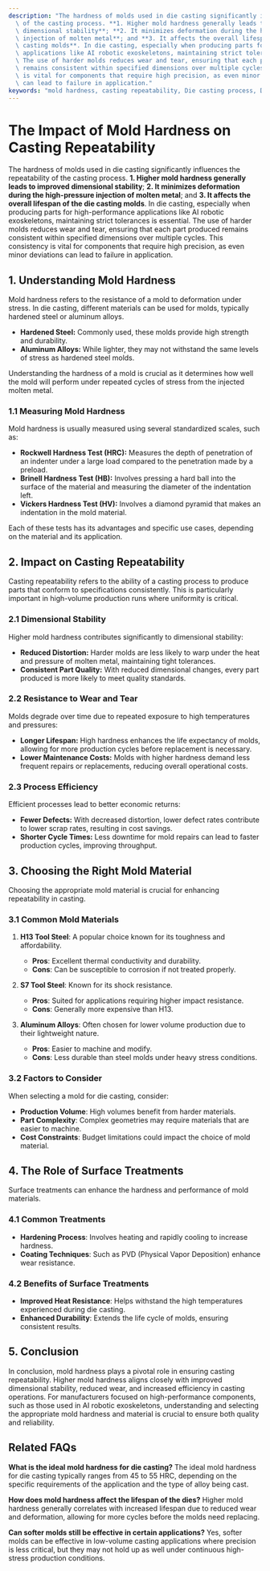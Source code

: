 ```yaml
---
description: "The hardness of molds used in die casting significantly influences the repeatability\
  \ of the casting process. **1. Higher mold hardness generally leads to improved\
  \ dimensional stability**; **2. It minimizes deformation during the high-pressure\
  \ injection of molten metal**; and **3. It affects the overall lifespan of the die\
  \ casting molds**. In die casting, especially when producing parts for high-performance\
  \ applications like AI robotic exoskeletons, maintaining strict tolerances is essential.\
  \ The use of harder molds reduces wear and tear, ensuring that each part produced\
  \ remains consistent within specified dimensions over multiple cycles. This consistency\
  \ is vital for components that require high precision, as even minor deviations\
  \ can lead to failure in application."
keywords: "mold hardness, casting repeatability, Die casting process, Die-cast aluminum"
---
```

# The Impact of Mold Hardness on Casting Repeatability

The hardness of molds used in die casting significantly influences the repeatability of the casting process. **1. Higher mold hardness generally leads to improved dimensional stability**; **2. It minimizes deformation during the high-pressure injection of molten metal**; and **3. It affects the overall lifespan of the die casting molds**. In die casting, especially when producing parts for high-performance applications like AI robotic exoskeletons, maintaining strict tolerances is essential. The use of harder molds reduces wear and tear, ensuring that each part produced remains consistent within specified dimensions over multiple cycles. This consistency is vital for components that require high precision, as even minor deviations can lead to failure in application.

## **1. Understanding Mold Hardness**

Mold hardness refers to the resistance of a mold to deformation under stress. In die casting, different materials can be used for molds, typically hardened steel or aluminum alloys.

- **Hardened Steel:** Commonly used, these molds provide high strength and durability.
- **Aluminum Alloys:** While lighter, they may not withstand the same levels of stress as hardened steel molds.

Understanding the hardness of a mold is crucial as it determines how well the mold will perform under repeated cycles of stress from the injected molten metal.

### **1.1 Measuring Mold Hardness**

Mold hardness is usually measured using several standardized scales, such as:

- **Rockwell Hardness Test (HRC):** Measures the depth of penetration of an indenter under a large load compared to the penetration made by a preload.
- **Brinell Hardness Test (HB):** Involves pressing a hard ball into the surface of the material and measuring the diameter of the indentation left.
- **Vickers Hardness Test (HV):** Involves a diamond pyramid that makes an indentation in the mold material.

Each of these tests has its advantages and specific use cases, depending on the material and its application.

## **2. Impact on Casting Repeatability**

Casting repeatability refers to the ability of a casting process to produce parts that conform to specifications consistently. This is particularly important in high-volume production runs where uniformity is critical.

### **2.1 Dimensional Stability**

Higher mold hardness contributes significantly to dimensional stability:

- **Reduced Distortion:** Harder molds are less likely to warp under the heat and pressure of molten metal, maintaining tight tolerances.
- **Consistent Part Quality:** With reduced dimensional changes, every part produced is more likely to meet quality standards.

### **2.2 Resistance to Wear and Tear**

Molds degrade over time due to repeated exposure to high temperatures and pressures:

- **Longer Lifespan:** High hardness enhances the life expectancy of molds, allowing for more production cycles before replacement is necessary.
- **Lower Maintenance Costs:** Molds with higher hardness demand less frequent repairs or replacements, reducing overall operational costs.

### **2.3 Process Efficiency**

Efficient processes lead to better economic returns:

- **Fewer Defects:** With decreased distortion, lower defect rates contribute to lower scrap rates, resulting in cost savings.
- **Shorter Cycle Times:** Less downtime for mold repairs can lead to faster production cycles, improving throughput.

## **3. Choosing the Right Mold Material**

Choosing the appropriate mold material is crucial for enhancing repeatability in casting.

### **3.1 Common Mold Materials**

1. **H13 Tool Steel**: A popular choice known for its toughness and affordability.
   - **Pros**: Excellent thermal conductivity and durability.
   - **Cons**: Can be susceptible to corrosion if not treated properly.

2. **S7 Tool Steel**: Known for its shock resistance.
   - **Pros**: Suited for applications requiring higher impact resistance.
   - **Cons**: Generally more expensive than H13.

3. **Aluminum Alloys**: Often chosen for lower volume production due to their lightweight nature.
   - **Pros**: Easier to machine and modify.
   - **Cons**: Less durable than steel molds under heavy stress conditions.

### **3.2 Factors to Consider**

When selecting a mold for die casting, consider:

- **Production Volume**: High volumes benefit from harder materials.
- **Part Complexity**: Complex geometries may require materials that are easier to machine.
- **Cost Constraints**: Budget limitations could impact the choice of mold material.

## **4. The Role of Surface Treatments**

Surface treatments can enhance the hardness and performance of mold materials.

### **4.1 Common Treatments**

- **Hardening Process**: Involves heating and rapidly cooling to increase hardness.
- **Coating Techniques**: Such as PVD (Physical Vapor Deposition) enhance wear resistance.

### **4.2 Benefits of Surface Treatments**

- **Improved Heat Resistance**: Helps withstand the high temperatures experienced during die casting.
- **Enhanced Durability**: Extends the life cycle of molds, ensuring consistent results.

## **5. Conclusion**

In conclusion, mold hardness plays a pivotal role in ensuring casting repeatability. Higher mold hardness aligns closely with improved dimensional stability, reduced wear, and increased efficiency in casting operations. For manufacturers focused on high-performance components, such as those used in AI robotic exoskeletons, understanding and selecting the appropriate mold hardness and material is crucial to ensure both quality and reliability.

## Related FAQs

**What is the ideal mold hardness for die casting?**
The ideal mold hardness for die casting typically ranges from 45 to 55 HRC, depending on the specific requirements of the application and the type of alloy being cast.

**How does mold hardness affect the lifespan of the dies?**
Higher mold hardness generally correlates with increased lifespan due to reduced wear and deformation, allowing for more cycles before the molds need replacing.

**Can softer molds still be effective in certain applications?**
Yes, softer molds can be effective in low-volume casting applications where precision is less critical, but they may not hold up as well under continuous high-stress production conditions.
